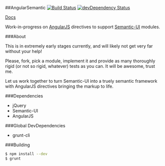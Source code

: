 ##AngularSemantic [![Build Status](https://travis-ci.org/caitp/angular-semantic.png?branch=master)](https://travis-ci.org/caitp/angular-semantic) [![devDependency Status](https://david-dm.org/caitp/angular-semantic/dev-status.png?branch=master)](https://david-dm.org/caitp/angular-semantic#info=devDependencies)

[Docs](http://caitp.github.io/angular-semantic/docs)

Work-in-progress on [AngularJS](http://angularjs.org) directives to support [Semantic-UI](http://semantic-ui.com) modules.

###About

This is in extremely early stages currently, and will likely not get very far without your help!

Please, fork, pick a module, implement it and provide as many thoroughly rigid (or not so rigid, whatever) tests as you can. It will be awesome, trust me.

Let us work together to turn Semantic-UI into a truely semantic framework with AngularJS directives bringing the markup to life.

###Dependencies
- jQuery
- Semantic-UI
- AngularJS

###Global DevDependencies
- grunt-cli

###Building

```bash
$ npm install --dev
$ grunt
```

